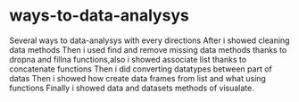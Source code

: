 # ways-to-data-analysys
Several ways to data-analysys with every directions
After i showed cleaning data methods
Then i used find and remove missing data methods thanks to dropna and fillna functions,also i showed associate list thanks to concatenate functions
Then i did converting datatypes between part of datas
Then i showed how create data frames from list and what using functions
Finally i showed data and datasets methods of visualate.



